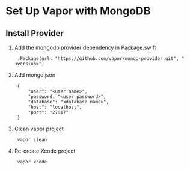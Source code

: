 # Set Up Vapor with MongoDB

## Install Provider

1. Add the mongodb provider dependency in Package.swift

		.Package(url: "https://github.com/vapor/mongo-provider.git", "<version>")

2. Add mongo.json

		{
			"user": "<user name>",
			"password: "<user password>",
			"database": "<database name>",
    		"host": "localhost",
    		"port": "27017"
		}
		
3. Clean vapor project

		vapor clean
		
4. Re-create Xcode project

		vapor xcode

	